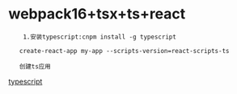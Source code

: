 # webpack16+tsx+ts+react

		1.安装typescript:cnpm install -g typescript

	   create-react-app my-app --scripts-version=react-scripts-ts

       创建ts应用

[typescript](https://ts.xcatliu.com/)